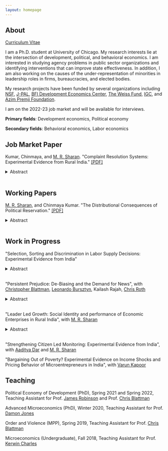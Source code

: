 ```yaml
---
layout: homepage
---
```


## About

[Curriculum Vitae](/documents/Chinmaya_Kumar_cv.pdf)

I am a Ph.D. student at University of Chicago. My research interests lie at the intersection of development, political, and behavioral economics. I am interested in studying agency problems in public sector organizations and identifying interventions that can improve state effectiveness. In addition, I am also working on the causes of the under-representation of minorities in leadership roles in firms, bureaucracies, and elected bodies. 

My research projects have been funded by several organizations including [NSF](), [J-PAL](https://www.povertyactionlab.org/), [BFI Development Economics Center](https://bfi.uchicago.edu/centers-programs/development-economics-center/), [The Weiss Fund](https://bfi.uchicago.edu/the-weiss-fund/), [IGC](https://www.theigc.org/), and [Azim Premji Foundation](https://azimpremjifoundation.org/). 

I am on the 2022-23 job market and will be available for interviews. 

**Primary fields**: Development economics, Political economy 

**Secondary fields**: Behavioral economics, Labor economics 


## Job Market Paper
Kumar, Chinmaya, and [M. R. Sharan](https://www.mrsharan.com/). "Complaint Resolution Systems: Experimental Evidence from Rural India." [[PDF]](/research/jmp.pdf)
<details>
<summary>Abstract</summary> We study whether access to complaint resolution systems can resolve hold-up problems in implementing public good projects. We run a field experiment involving 1629 low-caste local representatives who were unable to start public goods projects in their constituencies due to bureaucratic hurdles. We randomize offers to file complaints regarding public good project initiation on their behalf and track its effects. Our treatment leads to a 40 percentage points jump in complaint filing rate and is effective in improving project implementation: treated constituencies see a 26% rise in public good projects. We also find that the treatment increases project initiation in neighboring constituencies by 23%. Our analysis suggests that the mere threat of a formal complaint technology could cause project initiation in neighboring wards. However, resolution rates go down when multiple complaints are filed against the same higher bureaucrat. Surprisingly, treated representatives did not gain any electoral returns in the local elections held two years after the treatment.. 
</details> 
<br/>

## Working Papers

[M. R. Sharan](https://www.mrsharan.com/), and Chinmaya Kumar. "The Distributional Consequences of Political Reservation." [[PDF]](/research/reservation_paper.pdf) 
<details>
<summary>Abstract</summary> A key goal of affirmative action policies is to reduce disparities between disadvantaged minority groups and others. We study one such policy: mandated political representation in favor
of low caste (Scheduled Castes/SC) groups in Bihar, India. Using a regression discontinuity design framework, we study how political reservation affects inter-group disparities in the short- and long-run. We show that political reservation in favor of SCs for the post of local government head (a) lowers SC-non-SC disparities in access to public goods in the short-run (5 years later) and long-run (13 years later), (b) lowers inter-group private asset inequality modestly in the short-run and substantially in the long-run (c) has no efficiency consequences in the short-run and (d) increases political participation and presence of low caste members in local government in the long-run. Turning to mechanisms, we show that government programs are better targeted towards low castes in reserved constituencies. Our results suggest a virtuous cycle between political representation and resource access, which reap significant benefits for minority groups in the long run.
</details>
<br/>

## Work in Progress

"Selection, Sorting and Discrimination in Labor Supply Decisions: Experimental Evidence from India" 
<details>
<summary>Abstract</summary> Minorities are underrepresented in enterprise ownership and leadership positions in big firms. Why? This paper empirically investigates the role of one potential reason for this: discrimination against minority employers by subordinate workers. I embed a field experiment in the recruitment of entry-level workers by a set of firms based in India. The field experiment aims to answer two main research questions: 1) Do minority employers face discrimination from below in labor markets? 2) What are the underlying motivations? I specifically test for two potential motives: attention discrimination and social image concerns. Preliminary results show that applicants are 30% less likely to apply for jobs advertised by minority employers. I also find strong evidence for ‘attention discrimination’ against minority employers. 
</details>
<br/>

"Persistent Prejudice: De-Biasing and the Demand for News", with [Christopher Blattman](https://chrisblattman.com/), [Leonardo Bursztyn](https://home.uchicago.edu/bursztyn/index.html), Kailash Rajah, [Chris Roth](https://sites.google.com/site/chrisrotheconomics/home) 
<details>
<summary>Abstract</summary> Identity groups often hold incorrect and biased beliefs about competing groups. These beliefs may be persistent and difficult to correct. Why is that? We hypothesize that people exposed to information counter to their group identity may work to re-bias themselves by increasing their selective exposure--their consumption of biased news and information. We design an experiment in which we randomly provide Hindu respondents with information to correct a biased belief about Muslims using informational videos. We first confirm that the videos shift their beliefs during the experiment. We then examine their demand for new information—having been de-biased, are they more likely to seek information from a biased source?
</details>
<br/>

"Leader Led Growth: Social Identity and performance of Economic Enterprises in Rural India", with [M. R. Sharan](https://www.mrsharan.com/)
<details>
<summary>Abstract</summary> Misallocation of entrepreneurial talent can prevent the economy from achieving its growth potential. Minority groups face discrimination across multiple markets – capital, product, labor – that limits the entry and growth of their enterprises. This paper empirically investigates whether exposure to low caste (Scheduled Castes/SC) leaders at the local level can help SC entrepreneurs overcome some of the barriers and improve the performance of their enterprises. Using a regression discontinuity design, we find that exogenous exposure to SC leaders has a strong positive effect on the entry and growth of SC-run enterprises: There is a 20% increase in the number of enterprises and a 27% increase in workers employed by SC-owned enterprises. We find evidence for positive spillovers on mid-level caste groups (OBCs) but no effects on higher-caste groups. Using a primary survey of enterprises, we plan to uncover the underlying channels through which local leaders impact the performance of economic enterprises.
</details>
<br/>

"Strengthening Citizen Led Monitoring: Experimental Evidence from India", with [Aaditya Dar](https://aadityadar.com/) and [M. R. Sharan](https://www.mrsharan.com/)

"Bargaining Out of Poverty? Experimental Evidence on Income Shocks and Pricing Behavior of Microentrepreneurs in India", with [Varun Kapoor](https://sites.google.com/view/varunk/)

## Teaching

Political Economy of Development (PhD), Spring 2021 and Spring 2022, Teaching Assistant for Prof. [James Robinson](https://voices.uchicago.edu/jamesrobinson/) and Prof. [Chris Blattman](https://chrisblattman.com/)

Advanced Microeconomics (PhD), Winter 2020, Teaching Assistant for Prof. [Damon Jones](https://home.uchicago.edu/~j1s/)

Order and Violence (MPP), Spring 2019, Teaching Assistant for Prof. [Chris Blattman](https://chrisblattman.com/)

Microeconomics (Undergraduate), Fall 2018, Teaching Assistant for Prof. [Kerwin Charles](https://kerwin-charles.squarespace.com/)
